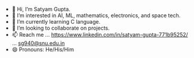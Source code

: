 - 👋 Hi, I’m Satyam Gupta.
- 👀 I’m interested in AI, ML, mathematics, electronics, and space tech.
- 🌱 I’m currently learning C language.
- 💞️ I’m looking to collaborate on projects.
- 📫 Reach me ... https://www.linkedin.com/in/satyam-gupta-771b95252/
               ... sg940@snu.edu.in
- 😄 Pronouns: He/His/Him

<!---
satyamg18/satyamg18 is a ✨ special ✨ repository because its `README.md` (this file) appears on your GitHub profile.
You can click the Preview link to take a look at your changes.
--->
